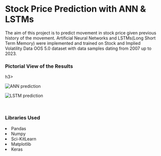 <h1> Stock Price Prediction with ANN & LSTMs </h1>

The aim of this project is to predict movement in stock price given previous history of the movement. Artificial Neural Networks and LSTMs(Long Short Term Memory) were implemented  and trained on Stock and Implied Volatility Data OOS 5.0 dataset with data samples dating from 2007 up to 2023.


<h3>Pictorial View of the Results</h3>h3>


 ![ANN prediction](https://github.com/cgmba/Stock-Price-Prediction/assets/90321163/7a81ba71-58f7-4a4f-9e1d-00840dfd1432)

 
![LSTM prediction](https://github.com/cgmba/Stock-Price-Prediction/assets/90321163/fb87a4bc-4c42-448d-8e6a-5240dc38f4a8)


<br>
<h3> Libraries Used </h3>
</ul>
    <li>Pandas</li>
    <li>Numpy</li>
    <li>Sci-KitLearn</li>
    <li>Matplotlib</li>
    <li>Keras</li>
</ul>
<br>
